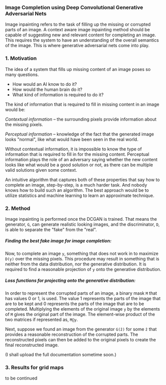 ### Image Completion using Deep Convolutional Generative Adversarial Nets

Image inpainting refers to the task of filling up the missing or corrupted parts of an image. A context aware image inpainting method should be capable of suggesting new and relevant content for completing an image. This requires the system to have an understanding of the overall semantics of the image. This is where generative adversarial nets come into play.


### 1. Motivation

The idea of a system that fills up missing content of an image poses so many questions.

- How would an AI know to do it?
- How would the human brain do it?
- What kind of information is required to do it?

The kind of information that is required to fill in missing content in an image would be:

*Contextual information* – the surrounding pixels provide information about the missing pixels.

*Perceptual information* – knowledge of the fact that the generated image looks "normal", like what would have been seen in the real world.

Without contextual information, it is impossible to know the type of information that is required to fill in for the missing content. Perceptual information plays the role of an adversary saying whether the new content looks like what would be a good solution or not, as there can be multiple valid solutions given some context.

An intuitive algorithm that captures both of these properties that say how to complete an image, step-by-step, is a much harder task. And nobody knows how to build such an algorithm. The best approach would be to utilize statistics and machine learning to learn an approximate technique.

### 2. Method

Image inpainting is performed once the DCGAN is trained. That means the generator, `G`, can generate realistic looking images, and the discriminator, `D`, is able to separate the "fake" from the "real".

##### Finding the best fake image for image completion:

Now, to complete an image `y`, something that does not work in to maximize `D(y)` over
the missing pixels. This procedure may result in something that is neither from the data
distribution, nor the generative distribution. It is required to find a reasonable projection of `y` onto the generative distribution.

##### Loss functions for projecting onto the generative distribution:

In order to represent the corrupted parts of an image, a binary mask `M` that has values
0 or 1, is used. The value 1 represents the parts of the image that are to be kept and 0
represents the parts of the image that are to be completed. Multiplying the elements of
the original image `y` by the elements of `M` gives the original part of the image. The
element-wise product of the two matrices if represented as, `M⨀y`.

Next, suppose we found an image from the generator `G(ẑ)` for some `ẑ` that provides a
reasonable reconstruction of the corrupted parts. The reconstructed pixels can then be
added to the original pixels to create the final reconstructed image.

(I shall upload the full documentation sometime soon.)

### 3. Results for grid maps

to be continued
